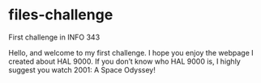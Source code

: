 files-challenge
===============

First challenge in INFO 343

Hello, and welcome to my first challenge. I hope you enjoy the webpage I created about HAL 9000. If you don’t know who HAL 9000 is, I highly suggest you watch 2001: A Space Odyssey! 